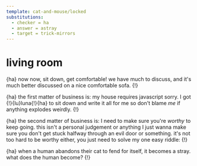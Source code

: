 ```yaml
---
template: cat-and-mouse/locked
substitutions:
  - checker = ha
  - answer = astray
  - target = trick-mirrors
---
```


# living room

{ha} now now, sit down, get comfortable! we have much to discuss, and it's much better discussed on a nice comfortable sofa. {!}

{ha} the first matter of business is: my house requires javascript sorry. I got {!}{lu}luna{!}{ha} to sit down and write it all for me so don't blame *me* if anything explodes weirdly. {!}

{ha} the second matter of business is: I need to make sure you're *worthy* to keep going. this isn't a personal judgement or anything I just wanna make sure you don't get stuck halfway through an evil door or something. it's not too hard to be worthy either, you just need to solve my one easy riddle: {!}

{ha} when a human abandons their cat to fend for itself, it becomes a stray. what does the human become? {!}